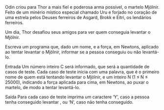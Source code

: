 Odin criou para Thor a mais fiel e poderosa arma possível, o martelo Mjölnir. Feito de um minério místico especial chamado Uru e forjado no coração de uma estrela pelos Deuses ferreiros de Asgard, Brokk e Eitri, os lendários ferreiros.

Um dia, Thor desafiou seus amigos para ver quem conseguia levantar o Mjölnir.

Escreva um programa que, dado um nome, e a força, em Newtons, aplicado ao tentar levantar o Mjölnir, informar se a pessoa conseguiu ou não levantá-lo.

Entrada
Um número inteiro C será informado, que será a quantidade de casos de teste. Cada caso de teste inicia com uma palavra, que é o primeiro nome de quem está tentando levantar o Mjölnir, e um inteiro N (1 ≤ N ≤ 25000), indicando a força aplicada para cima, em Newtons, ao puxar o martelo, de modo a tentar levantá-lo.

Saída
Para cada caso de teste imprima um caractere ‘Y’, caso a pessoa tenha conseguido levantar , ou ‘N’, caso não tenha conseguido.

 